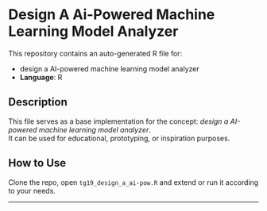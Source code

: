 # Design A Ai-Powered Machine Learning Model Analyzer

This repository contains an auto-generated R file for:

- design a AI-powered machine learning model analyzer
- **Language**: R

## Description

This file serves as a base implementation for the concept: *design a AI-powered machine learning model analyzer*.  
It can be used for educational, prototyping, or inspiration purposes.

## How to Use

Clone the repo, open `tg19_design_a_ai-pow.R` and extend or run it according to your needs.

---


